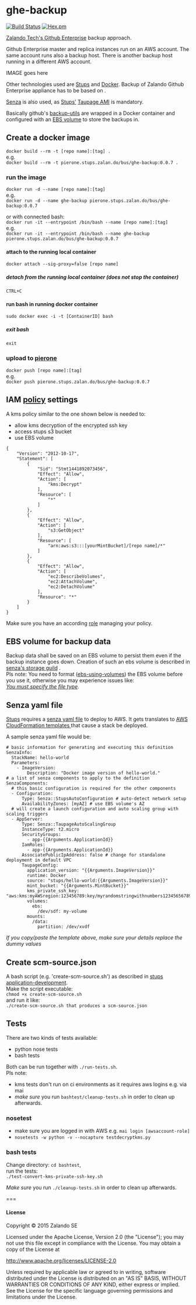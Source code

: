 # ghe-backup

[![Build Status](https://travis-ci.org/zalando/ghe-backup.svg?branch=master)](https://travis-ci.org/zalando/ghe-backup)        [![Hex.pm](https://img.shields.io/hexpm/l/plug.svg)](https://github.com/zalando/ghe-backup/blob/master/LICENSE.txt)   

[Zalando Tech's ](https://tech.zalando.com/) [Github Enterprise](https://enterprise.github.com/) backup approach.

Github Enterprise master and replica instances run on an AWS account. The same account runs also a backup host. There is another backup host running in a different AWS account.

IMAGE goes here

Other technologies used are [Stups](https://stups.io/) and  [Docker](https://www.docker.com/).
Backup of Zalando Github Enterprise appliance has to be based on .

[Senza](https://github.com/zalando-stups/senza) is also used, as [Stups'](https://stups.io/) [Taupage AMI](https://github.com/zalando-stups/taupage) is mandatory.    

Basically github's [backup-utils](https://github.com/github/backup-utils) are wrapped in a Docker container and configured with an
[EBS volume](https://aws.amazon.com/de/ebs/) to store the backups in.

## Create a docker image
```docker build --rm -t [repo name]:[tag] . ```  
e.g.  
```docker build --rm -t pierone.stups.zalan.do/bus/ghe-backup:0.0.7 . ```

### run the image  
```docker run -d --name [repo name]:[tag] ```  
e.g.  
```docker run -d --name ghe-backup pierone.stups.zalan.do/bus/ghe-backup:0.0.7 ```

or with connected bash:  
```docker run -it --entrypoint /bin/bash --name [repo name]:[tag] ```    
e.g.  
```docker run -it --entrypoint /bin/bash --name ghe-backup pierone.stups.zalan.do/bus/ghe-backup:0.0.7 ```

#### attach to the running local container
```docker attach --sig-proxy=false [repo name] ```  
##### detach from the running local container (does not stop the container)
```CTRL+C ```  

#### run bash in running docker container
```sudo docker exec -i -t [ContainerID] bash ```
##### exit bash
```exit ```

### upload to [pierone](https://github.com/zalando-stups/pierone)
```docker push [repo name]:[tag]```  
e.g.  
```docker push pierone.stups.zalan.do/bus/ghe-backup:0.0.7```

## IAM [policy](http://docs.aws.amazon.com/IAM/latest/UserGuide/reference_policies.html) settings

A kms policy similar to the one shown below is needed to:   
* allow kms decryption of the encrypted ssh key
* access stups s3 bucket
* use EBS volume
```  
{  
    "Version": "2012-10-17",  
    "Statement": [  
        {  
            "Sid": "Stmt1441892073456",  
            "Effect": "Allow",  
            "Action": [  
                "kms:Decrypt"  
            ],  
            "Resource": [   
                "*"  
            ]  
        },  
        {  
            "Effect": "Allow",  
            "Action": [  
                "s3:GetObject"  
            ],  
            "Resource": [  
                "arn:aws:s3:::[yourMintBucket]/[repo name]/*"  
            ]  
        },  
        {  
            "Effect": "Allow",  
            "Action": [  
                "ec2:DescribeVolumes",  
                "ec2:AttachVolume",  
                "ec2:DetachVolume"  
            ],  
            "Resource": "*"  
        }  
    ]  
}  
```   

Make sure you have an according [role](http://docs.aws.amazon.com/IAM/latest/UserGuide/id_roles.html) managing your policy.

## EBS volume for backup data
Backup data shall be saved on an EBS volume to persist them even if the backup
instance goes down. Creation of such an ebs volume is described in [senza's storage guild](https://docs.stups.io/en/latest/user-guide/storage.html) .  
Pls note: You need to format ([ebs-using-volumes](http://docs.aws.amazon.com/AWSEC2/latest/UserGuide/ebs-using-volumes.html)) the EBS volume before you use it, otherwise you may experience issues like:  
[_You must specify the file type_](https://forums.aws.amazon.com/thread.jspa?messageID=450413).  

## Senza yaml file
[Stups](https://stups.io/) requires a [senza yaml file](http://docs.stups.io/en/latest/components/senza.html#senza-info)
to deploy to AWS. It gets translates to
[AWS CloudFormation templates ](http://docs.aws.amazon.com/AWSCloudFormation/latest/UserGuide/template-guide.html)
that cause a stack be deployed.

A sample senza yaml file would be:  
```  
# basic information for generating and executing this definition   
SenzaInfo:  
  StackName: hello-world  
  Parameters:  
    - ImageVersion:
        Description: "Docker image version of hello-world."
# a list of senza components to apply to the definition
SenzaComponents:
  # this basic configuration is required for the other components
  - Configuration:
      Type: Senza::StupsAutoConfiguration # auto-detect network setup
      AvailabilityZones: [myAZ] # use EBS volume's AZ
  # will create a launch configuration and auto scaling group with scaling triggers
  - AppServer:
      Type: Senza::TaupageAutoScalingGroup
      InstanceType: t2.micro
      SecurityGroups:
        - app-{{Arguments.ApplicationId}}
      IamRoles:
        - app-{{Arguments.ApplicationId}}
      AssociatePublicIpAddress: false # change for standalone deployment in default VPC
      TaupageConfig:
        application_version: "{{Arguments.ImageVersion}}"
        runtime: Docker
        source: "stups/hello-world:{{Arguments.ImageVersion}}"
        mint_bucket: "{{Arguments.MintBucket}}"
        kms_private_ssh_key: "aws:kms:myAWSregion:123456789:key/myrandomstringwithnumbers123456567890"
        volumes:
          ebs:
            /dev/sdf: my-volume
        mounts:
          /data:
            partition: /dev/xvdf  
```
_If you copy/paste the template above, make sure your details replace the dummy values_  


## Create scm-source.json
A bash script (e.g. 'create-scm-source.sh') as described in
[stups application-development](http://docs.stups.io/en/latest/user-guide/application-development.html).  
Make the script executable:  
```chmod +x create-scm-source.sh ```  
and run it like:  
```./create-scm-source.sh that produces a scm-source.json ```  


## Tests
There are two kinds of tests available:
* python nose tests
* bash tests

Both can be run together with ```./run-tests.sh```.  
Pls note:

* kms tests don't run on ci environments as it requires aws logins e.g. via mai
* *make sure* you run ```bashtest/cleanup-tests.sh```  in order to clean up afterwards.

### nosetest
* make sure you are logged in with AWS e.g. ```mai login [awsaccount-role]```  
* ```nosetests -w python -v --nocapture testdecryptkms.py```  

### bash tests
Change directory:
``` cd bashtest ```,  
run the tests:  
``` ./test-convert-kms-private-ssh-key.sh ```  

*Make sure* you run ```./cleanup-tests.sh``` in order to clean up afterwards.  

===
#### License


Copyright © 2015 Zalando SE

Licensed under the Apache License, Version 2.0 (the "License");
you may not use this file except in compliance with the License.
You may obtain a copy of the License at

http://www.apache.org/licenses/LICENSE-2.0

Unless required by applicable law or agreed to in writing, software
distributed under the License is distributed on an "AS IS" BASIS,
WITHOUT WARRANTIES OR CONDITIONS OF ANY KIND, either express or implied.
See the License for the specific language governing permissions and
limitations under the License.

